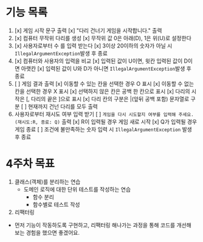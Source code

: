 
# 기능 목록
1) [x] 게임 시작 문구 출력
   [x] "다리 건너기 게임을 시작합니다." 출력
2) [x] 컴퓨터 무작위 다리를 생성
   [x] 무작위 값 0은 아래(D), 1은 위(U)로 설정한다
3) [x] 사용자로부터 수 를 입력 받는다
   [x] 3이상 20이하의 숫자가 아닐 시 ```IllegalArgumentException```발생 후 종료
4) [x] 컴퓨터와 사용자의 입력을 비교
   [x] 입력된 값이 U이면, 윗칸  입력된 값이 D이면 아랫칸
   [x] 입력된 값이 U와 D가 아니면 ```IllegalArgumentException```발생 후 종료
5) [ ]  게임 결과 출력
   [x] 이동할 수 있는 칸을 선택한 경우 O 표시
   [x] 이동할 수 없는 칸을 선택한 경우 X 표시
   [x] 선택하지 않은 칸은 공백 한 칸으로 표시
   [x] 다리의 시작은 [, 다리의 끝은 ]으로 표시
   [x] 다리 칸의 구분은 |(앞뒤 공백 포함) 문자열로 구분
   [ ] 현재까지 건넌 다리를 모두 출력
6) 사용자로부터 재시도 여부 입력 받기
   [ ] ```게임을 다시 시도할지 여부를 입력해 주세요.(재시도:R, 종료: Q)``` 출력
   [x] R이 입력될 경우 게임 새로 시작
   [x] Q가 입력될 경우 게임 종료
   [ ] 조건에 불만족하는 숫자 입력 시 ```IllegalArgumentException``` 발생 후 종료

# 4주차 목표
1. 클래스(객체)를 분리하는 연습
    - 도메인 로직에 대한 단위 테스트를 작성하는 연습
        - 함수 분리
        - 함수별로 테스트 작성
2. 리팩터링

- 먼저 기능이 작동하도록 구현하고, 리팩터링 해나가는 과정을 통해 코드를 개선해 보는 경험을 했으면 좋겠어요.